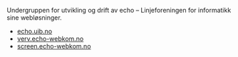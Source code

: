 Undergruppen for utvikling og drift av echo – Linjeforeningen for informatikk sine webløsninger.

- [echo.uib.no](https://echo.uib.no)
- [verv.echo-webkom.no](https://verv.echo-webkom.no)
- [screen.echo-webkom.no](https://screen.echo-webkom.no)
